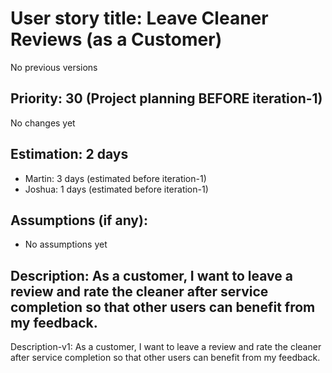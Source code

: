 # User story title: Leave Cleaner Reviews (as a Customer)
No previous versions

## Priority: 30 (Project planning BEFORE iteration-1)
No changes yet

## Estimation: 2 days
* Martin: 3 days (estimated before iteration-1)
* Joshua: 1 days (estimated before iteration-1)

## Assumptions (if any):
* No assumptions yet

## Description: As a customer, I want to leave a review and rate the cleaner after service completion so that other users can benefit from my feedback.
Description-v1: As a customer, I want to leave a review and rate the cleaner after service completion so that other users can benefit from my feedback.